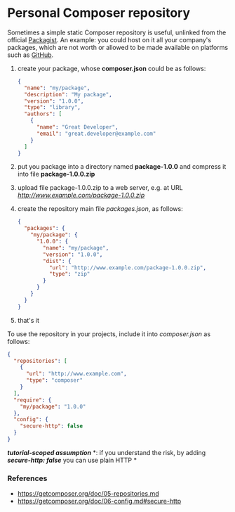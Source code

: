# Personal Composer repository

Sometimes a simple static Composer repository is useful, unlinked from the official [Packagist](https://packagist.org). An example: you could host on it all your company's packages, which are not worth or allowed to be made available on platforms such as [GitHub](https://github.com).

1. create your package, whose **composer.json** could be as follows:

    ```json
    {
      "name": "my/package",
      "description": "My package",
      "version": "1.0.0",
      "type": "library",
      "authors": [
        {
          "name": "Great Developer",
          "email": "great.developer@example.com"
        }
      ]
    }
    ```

1. put you package into a directory named **package-1.0.0** and compress it into file **package-1.0.0.zip**

1. upload file package-1.0.0.zip to a web server, e.g. at URL *http://www.example.com/package-1.0.0.zip*

1. create the repository main file *packages.json*, as follows:

    ```json
    {
      "packages": {
        "my/package": {
          "1.0.0": {
            "name": "my/package",
            "version": "1.0.0",
            "dist": {
              "url": "http://www.example.com/package-1.0.0.zip",
              "type": "zip"
            }
          }
        }
      }
    }
    ```

1. that's it

To use the repository in your projects, include it into *composer.json* as follows:

```json
{
  "repositories": [
    {
      "url": "http://www.example.com",
      "type": "composer"
    }
  ],
  "require": {
    "my/package": "1.0.0"
  },
  "config": {
    "secure-http": false
  }
}
```

***tutorial-scoped assumption*** *: if you understand the risk, by adding ***secure-http: false*** you can use plain HTTP *

### References

* https://getcomposer.org/doc/05-repositories.md
* https://getcomposer.org/doc/06-config.md#secure-http